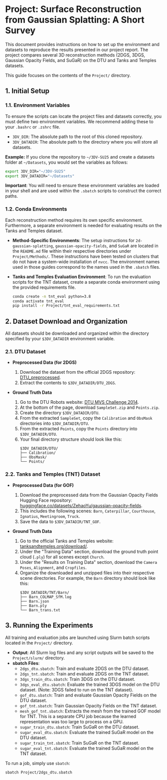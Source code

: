 # Project: Surface Reconstruction from Gaussian Splatting: A Short Survey

This document provides instructions on how to set up the environment and datasets to reproduce the results presented in our project report. The project compares several 3D reconstruction methods (2DGS, 3DGS, Gaussian Opacity Fields, and SuGaR) on the DTU and Tanks and Temples datasets.

This guide focuses on the contents of the `Project/` directory.

## 1. Initial Setup

### 1.1. Environment Variables

To ensure the scripts can locate the project files and datasets correctly, you must define two environment variables. We recommend adding these to your `.bashrc` or `.zshrc` file.

* `3DV_DIR`: The absolute path to the root of this cloned repository.
* `3DV_DATADIR`: The absolute path to the directory where you will store all datasets.

**Example:**
If you clone the repository to `~/3DV-SU25` and create a datasets folder at `~/Datasets`, you would set the variables as follows:

```bash
export 3DV_DIR="~/3DV-SU25"
export 3DV_DATADIR="~/Datasets"
````

**Important**: You will need to ensure these environment variables are loaded in your shell and are used within the `.sbatch` scripts to construct the correct paths.

### 1.2. Conda Environments

Each reconstruction method requires its own specific environment. Furthermore, a separate environment is needed for evaluating results on the Tanks and Temples dataset.

  * **Method-Specific Environments**: The setup instructions for `2d-gaussian-splatting`, `gaussian-opacity-fields`, and `SuGaR` are located in the `README.md` file within their respective directories under `Project/Methods/`. These instructions have been tested on clusters that do not have a system-wide installation of `nvcc`. The environment names used in those guides correspond to the names used in the `.sbatch` files.

  * **Tanks and Temples Evaluation Environment**: To run the evaluation scripts for the TNT dataset, create a separate conda environment using the provided requirements file.

    ```bash
    conda create -n tnt_eval python=3.8
    conda activate tnt_eval
    pip install -r Project/tnt_eval_requirements.txt
    ```

## 2\. Dataset Download and Organization

All datasets should be downloaded and organized within the directory specified by your `$3DV_DATADIR` environment variable.

### 2.1. DTU Dataset

  * **Preprocessed Data (for 2DGS)**

    1.  Download the dataset from the official 2DGS repository: [DTU\_preprocessed](https://drive.google.com/drive/folders/1SJFgt8qhQomHX55Q4xSvYE2C6-8tFll9).
    2.  Extract the contents to `$3DV_DATADIR/DTU_2DGS`.

  * **Ground Truth Data**

    1.  Go to the DTU Robots website: [DTU MVS Challenge 2014](https://roboimagedata.compute.dtu.dk/?page_id=36).
    2.  At the bottom of the page, download `SampleSet.zip` and `Points.zip`.
    3.  Create the directory `$3DV_DATADIR/DTU`.
    4.  From the extracted `SampleSet`, copy the `Calibration` and `ObsMask` directories into `$3DV_DATADIR/DTU`.
    5.  From the extracted `Points`, copy the `Points` directory into `$3DV_DATADIR/DTU`.
    6.  Your final directory structure should look like this:
        ```
        $3DV_DATADIR/DTU/
        ├── Calibration/
        ├── ObsMask/
        └── Points/
        ```

### 2.2. Tanks and Temples (TNT) Dataset

  * **Preprocessed Data (for GOF)**

    1.  Download the preprocessed data from the Gaussian Opacity Fields Hugging Face repository: [huggingface.co/datasets/ZehaoYu/gaussian-opacity-fields](https://huggingface.co/datasets/ZehaoYu/gaussian-opacity-fields/tree/main).
    2.  This includes the following scenes: `Barn`, `Caterpillar`, `Courthouse`, `Ignatius`, `Meetingroom`, `Truck`.
    3.  Save the data to `$3DV_DATADIR/TNT_GOF`.

  * **Ground Truth Data**

    1.  Go to the official Tanks and Temples website: [tanksandtemples.org/download/](https://www.tanksandtemples.org/download/).
    2.  Under the "Training Data" section, download the ground truth point cloud (`.ply`) for all scenes except `Church`.
    3.  Under the "Results on Training Data" section, download the `Camera Poses`, `Alignment`, and `Cropfiles`.
    4.  Organize the downloaded and unzipped files into their respective scene directories. For example, the `Barn` directory should look like this:
        ```
        $3DV_DATADIR/TNT/Barn/
        ├── Barn_COLMAP_SfM.log
        ├── Barn.json
        ├── Barn.ply
        └── Barn_trans.txt
        ```

## 3\. Running the Experiments

All training and evaluation jobs are launched using Slurm batch scripts located in the `Project/` directory.

  * **Output**: All Slurm log files and any script outputs will be saved to the `Project/slurm/` directory.
  * **sbatch Files**:
      * `2dgs_dtu.sbatch`: Train and evaluate 2DGS on the DTU dataset.
      * `2dgs_tnt.sbatch`: Train and evaluate 2DGS on the TNT dataset.
      * `3dgs_train_dtu.sbatch`: Train 3DGS on the DTU dataset.
      * `3dgs_eval_dtu.sbatch`: Evaluate the trained 3DGS model on the DTU dataset. (Note: 3DGS failed to run on the TNT dataset).
      * `gof_dtu.sbatch`: Train and evaluate Gaussian Opacity Fields on the DTU dataset.
      * `gof_tnt.sbatch`: Train Gaussian Opacity Fields on the TNT dataset.
      * `mesh_gof_tnt.sbatch`: Extracts the mesh from the trained GOF model for TNT. This is a separate CPU job because the learned representation was too large to process on a GPU.
      * `sugar_train_dtu.sbatch`: Train SuGaR on the DTU dataset.
      * `sugar_eval_dtu.sbatch`: Evaluate the trained SuGaR model on the DTU dataset.
      * `sugar_train_tnt.sbatch`: Train SuGaR on the TNT dataset.
      * `sugar_eval_tnt.sbatch`: Evaluate the trained SuGaR model on the TNT dataset.

To run a job, simply use `sbatch`:

```bash
sbatch Project/2dgs_dtu.sbatch
```
